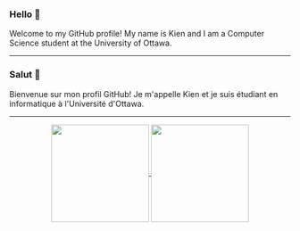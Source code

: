 ### Hello 👋

Welcome to my GitHub profile! My name is Kien and I am a Computer Science student at the University of Ottawa.

<!-- I am currently self-learning front-end web development and working to master front-end technologies before moving on to back-end development.

- **I am seeking**
  - A 4-month summer co-op/internship starting in May 2022
- **Some of my interests are**
  - Web Development or Mobile Development
    - Front-end
    - Android or iOS
  - Game Development
  - Software Quality Assurance
- **I am open to any other opportunities that arise!** -->
<!--   - Security
  - Firmware / Embedded Systems -->

<!-- ### Skills
- **Programming languages:** Java, C++, Python
- **Front-end web development:** HTML, CSS/SCSS, Javascript ES6, Bootstrap, jQuery
- **Mobile app development:** Android Studio
- **Unit testing:** JUnit
- **Version control:** git BASH
- **Environments:** IntelliJ IDEA, VS Code, Windows command line, BASH command line, Linux Ubuntu -->

<!-- =========================================================================================================================== -->
<hr>

### Salut 👋

Bienvenue sur mon profil GitHub! Je m'appelle Kien et je suis étudiant en informatique à l'Université d'Ottawa.

<!-- Je suis actuellement en train d'apprendre par moi-même le développement web frontal et je m'efforce de maîtriser les technologies frontales avant de passer au développement back-end. -->

<!-- - **Je suis à la recherche**
  - D'un co-op/stage de 4 mois commençant à l'été 2022
- **Certains de mes intérêts sont**
  - Développement web ou mobile
    - Front-end
    - Android ou iOS
  - Développement de jeux
  - Assurance qualité des logiciels
- **Je suis ouvert à toutes les opportunités!** -->
<!--   - Sûreté
  - Firmware / systèmes embarqués -->

<!-- ### Compétences
- **Langages de programmation:** Java, C++, Python
- **Développement web front-end:** HTML, CSS/SCSS, Javascript ES6, Bootstrap, jQuery
- **Développement app mobile:** Android Studio
- **Tests unitaires:** JUnit
- **Gestion de version:** git BASH
- **Environnements:** IntelliJ IDEA, VS Code, ligne de commande Windows/BASH, Linux Ubuntu -->

<!-- =========================================================================================================================== -->
<hr>

<!-- [![Kien's GitHub stats](https://github-readme-stats.vercel.app/api?username=kienmarkdo&show_icons=true&theme=radical)](https://github.com/anuraghazra/github-readme-stats)
[![Top Langs](https://github-readme-stats.vercel.app/api/top-langs/?username=kienmarkdo&layout=compact&show_icons=true&theme=radical&langs_count=6)](https://github.com/anuraghazra/github-readme-stats) -->


<p align=center>
  <a href="https://github.com/kienmarkdo/github-readme-stats" title="Go to Source">
    <img height=175 align="center" src="https://github-readme-stats.vercel.app/api?username=kienmarkdo&show_icons=true&theme=radical">
  </a>
  <a href="https://github.com/kienmarkdo/github-readme-stats">
  <img height=175 align="center" src="https://github-readme-stats.vercel.app/api/top-langs/?username=kienmarkdo&layout=compact&show_icons=true&theme=radical&langs_count=6" />
  </a>
</p>


<!--
**kienmarkdo/kienmarkdo** is a ✨ _special_ ✨ repository because its `README.md` (this file) appears on your GitHub profile.

Here are some ideas to get you started:

- 🔭 I’m currently working on ...
- 🌱 I’m currently learning ...
- 👯 I’m looking to collaborate on ...
- 🤔 I’m looking for help with ...
- 💬 Ask me about ...
- 📫 How to reach me: ...
- 😄 Pronouns: ...
- ⚡ Fun fact: ...
-->
